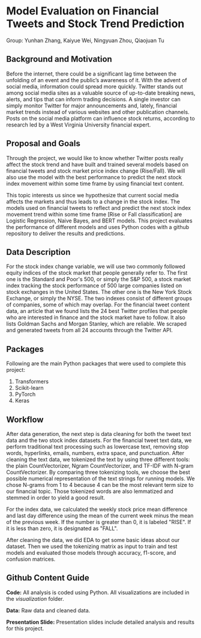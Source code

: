 # Model Evaluation on Financial Tweets and Stock Trend Prediction
Group: Yunhan Zhang, Kaiyue Wei, Ningyuan Zhou, Qiaojuan Tu

## Background and Motivation
Before the internet, there could be a significant lag time between the unfolding of an event and the public’s awareness of it. With the advent of social media, information could spread more quickly. Twitter stands out among social media sites as a valuable source of up-to-date breaking news, alerts, and tips that can inform trading decisions. A single investor can simply monitor Twitter for major announcements and, lately, financial market trends instead of various websites and other publication channels. Posts on the social media platform can influence stock returns, according to research led by a West Virginia University financial expert.

## Proposal and Goals
Through the project, we would like to know whether Twitter posts really affect the stock trend and have built and trained several models based on financial tweets and stock market price index change (Rise/Fall). We will also use the model with the best performance to predict the next stock index movement within some time frame by using financial text content. 

This topic interests us since we hypothesize that current social media affects the markets and thus leads to a change in the stock index. The models used on financial tweets to reflect and predict the next stock index movement trend within some time frame [Rise or Fall classification] are Logistic Regression, Naive Bayes, and BERT models. This project evaluates the performance of different models and uses Python codes with a github repository to deliver the results and predictions.

## Data Description
For the stock index change variable, we will use two commonly followed equity indices of the stock market that people generally refer to. The first one is the Standard and Poor's 500, or simply the S&P 500, a stock market index tracking the stock performance of 500 large companies listed on stock exchanges in the United States. The other one is the New York Stock Exchange, or simply the NYSE. The two indexes consist of different groups of companies, some of which may overlap.
For the financial tweet content data, an article that we found lists the 24 best Twitter profiles that people who are interested in finance and the stock market have to follow. It also lists Goldman Sachs and Morgan Stanley, which are reliable. We scraped and generated tweets from all 24 accounts through the Twitter API.

## Packages
Following are the main Python packages that were used to complete this project: 
1. Transformers
2. Scikit-learn 
3. PyTorch 
4. Keras

## Workflow
After data generation, the next step is data cleaning for both the tweet text data and the two stock index datasets. For the financial tweet text data, we perform traditional text processing such as lowercase text, removing stop words, hyperlinks, emails, numbers, extra space, and punctuation. After cleaning the text data, we tokenized the text by using three different tools: the plain CountVectorizer, Ngram CountVectorizer, and TF-IDF with N-gram CountVectorizer. By comparing three tokenizing tools, we choose the best possible numerical representation of the text strings for running models. We chose N-grams from 1 to 4 because 4 can be the most relevant term size to our financial topic. Those tokenized words are also lemmatized and stemmed in order to yield a good result.

For the index data, we calculated the weekly stock price mean difference and last day difference using the mean of the current week minus the mean of the previous week. If the number is greater than 0, it is labeled "RISE". If it is less than zero, it is designated as "FALL".

After cleaning the data, we did EDA to get some basic ideas about our dataset. Then we used the tokenizing matrix as input to train and test models and evaluated those models through accuracy, f1-score, and confusion matrices.

## Github Content Guide

**Code:** All analysis is coded using Python. All visualizations are included in the _visualization_ folder. 

**Data:** Raw data and cleaned data. 

**Presentation Slide:** Presentation slides include detailed analysis and results for this project.




